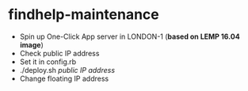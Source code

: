 # findhelp-maintenance

* Spin up One-Click App server in LONDON-1 (**based on LEMP 16.04 image**)
* Check public IP address
* Set it in config.rb
* ./deploy.sh _public IP address_
* Change floating IP address
